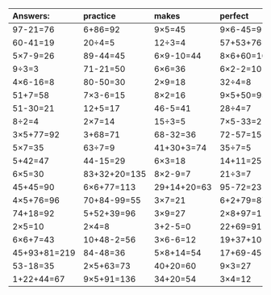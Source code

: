 | Answers: | practice | makes | perfect | ! |
| :--- | :--- | :--- | :--- | :--- |
| 97-21=76 | 6+86=92 | 9×5=45 | 9×6-45=9 | 2×8=16 | 
| 60-41=19 | 20÷4=5 | 12÷3=4 | 57+53+76=186 | 93+5=98 | 
| 5×7-9=26 | 89-44=45 | 6×9-10=44 | 8×6+60=108 | 50-14=36 | 
| 9÷3=3 | 71-21=50 | 6×6=36 | 6×2-2=10 | 47+33=80 | 
| 4×6-16=8 | 80-50=30 | 2×9=18 | 32÷4=8 | 78-24=54 | 
| 51+7=58 | 7×3-6=15 | 8×2=16 | 9×5+50=95 | 43+35=78 | 
| 51-30=21 | 12+5=17 | 46-5=41 | 28÷4=7 | 18÷2=9 | 
| 8÷2=4 | 2×7=14 | 15÷3=5 | 7×5-33=2 | 4×2=8 | 
| 3×5+77=92 | 3+68=71 | 68-32=36 | 72-57=15 | 60+28=88 | 
| 5×7=35 | 63÷7=9 | 41+30+3=74 | 35÷7=5 | 25÷5=5 | 
| 5+42=47 | 44-15=29 | 6×3=18 | 14+11=25 | 25+14=39 | 
| 6×5=30 | 83+32+20=135 | 8×2-9=7 | 21÷3=7 | 21+39=60 | 
| 45+45=90 | 6×6+77=113 | 29+14+20=63 | 95-72=23 | 56÷7=8 | 
| 4×5+76=96 | 70+84-99=55 | 3×7=21 | 6+2+79=87 | 1×1=1 | 
| 74+18=92 | 5+52+39=96 | 3×9=27 | 2×8+97=113 | 75-19=56 | 
| 2×5=10 | 2×4=8 | 3+2-5=0 | 22+69=91 | 7×3-3=18 | 
| 6×6+7=43 | 10+48-2=56 | 3×6-6=12 | 19+37+10=66 | 7×5+13=48 | 
| 45+93+81=219 | 84-48=36 | 5×8+14=54 | 17+69-45=41 | 14-12=2 | 
| 53-18=35 | 2×5+63=73 | 40+20=60 | 9×3=27 | 5×6+6=36 | 
| 1+22+44=67 | 9×5+91=136 | 34+20=54 | 3×4=12 | 55-25=30 | 
